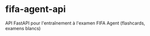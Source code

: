 # fifa-agent-api
API FastAPI pour l'entraînement à l'examen FIFA Agent (flashcards, examens blancs)
